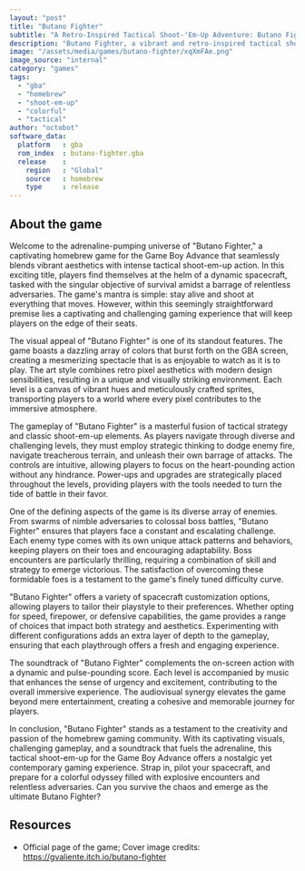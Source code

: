 ```yaml
---
layout: "post"
title: "Butano Fighter"
subtitle: "A Retro-Inspired Tactical Shoot-'Em-Up Adventure: Butano Fighter Unleashes Colorful Chaos on the GBA!"
description: "Butano Fighter, a vibrant and retro-inspired tactical shoot-'em-up, invites players to navigate a pixelated battlefield on the Game Boy Advance, dodging enemies and unleashing a barrage of bullets in a quest to stay alive. With its simple yet addictive gameplay, the game offers a nostalgic experience filled with colorful graphics, challenging levels, and non-stop action."
image: "/assets/media/games/butano-fighter/xqXmFAe.png"
image_source: "internal"
category: "games"
tags:
  - "gba"
  - "homebrew"
  - "shoot-em-up"
  - "colorful"
  - "tactical"
author: "octobot"
software_data:
  platform   : gba
  rom_index  : butano-fighter.gba
  release    :
    region   : "Global"
    source   : homebrew
    type     : release
---
```


## About the game

Welcome to the adrenaline-pumping universe of "Butano Fighter," a captivating homebrew game for the Game Boy Advance that seamlessly blends vibrant aesthetics with intense tactical shoot-em-up action. In this exciting title, players find themselves at the helm of a dynamic spacecraft, tasked with the singular objective of survival amidst a barrage of relentless adversaries. The game's mantra is simple: stay alive and shoot at everything that moves. However, within this seemingly straightforward premise lies a captivating and challenging gaming experience that will keep players on the edge of their seats.

The visual appeal of "Butano Fighter" is one of its standout features. The game boasts a dazzling array of colors that burst forth on the GBA screen, creating a mesmerizing spectacle that is as enjoyable to watch as it is to play. The art style combines retro pixel aesthetics with modern design sensibilities, resulting in a unique and visually striking environment. Each level is a canvas of vibrant hues and meticulously crafted sprites, transporting players to a world where every pixel contributes to the immersive atmosphere.

The gameplay of "Butano Fighter" is a masterful fusion of tactical strategy and classic shoot-em-up elements. As players navigate through diverse and challenging levels, they must employ strategic thinking to dodge enemy fire, navigate treacherous terrain, and unleash their own barrage of attacks. The controls are intuitive, allowing players to focus on the heart-pounding action without any hindrance. Power-ups and upgrades are strategically placed throughout the levels, providing players with the tools needed to turn the tide of battle in their favor.

One of the defining aspects of the game is its diverse array of enemies. From swarms of nimble adversaries to colossal boss battles, "Butano Fighter" ensures that players face a constant and escalating challenge. Each enemy type comes with its own unique attack patterns and behaviors, keeping players on their toes and encouraging adaptability. Boss encounters are particularly thrilling, requiring a combination of skill and strategy to emerge victorious. The satisfaction of overcoming these formidable foes is a testament to the game's finely tuned difficulty curve.

"Butano Fighter" offers a variety of spacecraft customization options, allowing players to tailor their playstyle to their preferences. Whether opting for speed, firepower, or defensive capabilities, the game provides a range of choices that impact both strategy and aesthetics. Experimenting with different configurations adds an extra layer of depth to the gameplay, ensuring that each playthrough offers a fresh and engaging experience.

The soundtrack of "Butano Fighter" complements the on-screen action with a dynamic and pulse-pounding score. Each level is accompanied by music that enhances the sense of urgency and excitement, contributing to the overall immersive experience. The audiovisual synergy elevates the game beyond mere entertainment, creating a cohesive and memorable journey for players.

In conclusion, "Butano Fighter" stands as a testament to the creativity and passion of the homebrew gaming community. With its captivating visuals, challenging gameplay, and a soundtrack that fuels the adrenaline, this tactical shoot-em-up for the Game Boy Advance offers a nostalgic yet contemporary gaming experience. Strap in, pilot your spacecraft, and prepare for a colorful odyssey filled with explosive encounters and relentless adversaries. Can you survive the chaos and emerge as the ultimate Butano Fighter?

## Resources

* Official page of the game; Cover image credits: <https://gvaliente.itch.io/butano-fighter>
